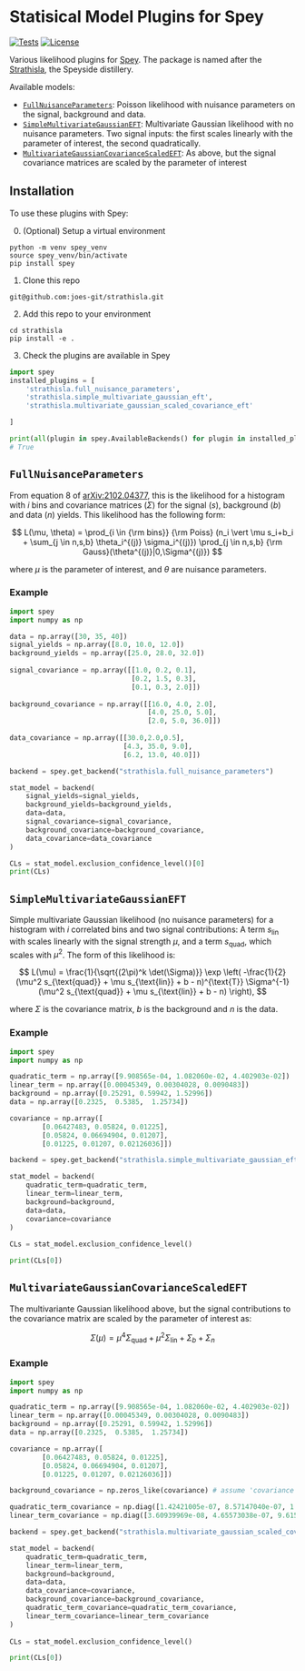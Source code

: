 # Statisical Model Plugins for Spey

[![Tests](https://github.com/joes-git/strathisla/actions/workflows/tests.yml/badge.svg)](https://github.com/joes-git/strathisla/actions/workflows/tests.yml)
[![License](https://img.shields.io/github/license/joes-git/strathisla.svg)](https://github.com/joes-git/strathisla/blob/main/LICENSE)

Various likelihood plugins for [Spey](https://github.com/SpeysideHEP/spey). The package is named after the [Strathisla](https://en.wikipedia.org/wiki/Strathisla_distillery), the Speyside distillery.

Available models:

- [`FullNuisanceParameters`](#fullnuisanceparameters): Poisson likelihood with nuisance parameters on the signal, background and data.
- [`SimpleMultivariateGaussianEFT`](#simplemultivariategaussianeft): Multivariate Gaussian likelihood with no nuisance parameters. Two signal inputs: the first scales linearly with the parameter of interest, the second quadratically.
- [`MultivariateGaussianCovarianceScaledEFT`](#multivariategaussiancovariancescaledeft): As above, but the signal covariance matrices are scaled by the parameter of interest

## Installation

To use these plugins with Spey:

0. (Optional) Setup a virtual environment
```
python -m venv spey_venv
source spey_venv/bin/activate
pip install spey
```

1. Clone this repo
```
git@github.com:joes-git/strathisla.git
```

2. Add this repo to your environment
```
cd strathisla
pip install -e .
```

3. Check the plugins are available in Spey
```python
import spey
installed_plugins = [
    'strathisla.full_nuisance_parameters',
    'strathisla.simple_multivariate_gaussian_eft',
    'strathisla.multivariate_gaussian_scaled_covariance_eft'

]

print(all(plugin in spey.AvailableBackends() for plugin in installed_plugins))
# True
```
 
## `FullNuisanceParameters` 

From equation 8 of [arXiv:2102.04377](https://arxiv.org/pdf/2102.04377.pdf), this is the likelihood for a histogram with $i$ bins and covariance matrices ($\Sigma$) for the signal ($s$), background ($b$) and data ($n$) yields. This likelihood has the following form:

$$
L(\mu, \theta) = 
\prod_{i \in {\rm bins}} 
{\rm Poiss}
(n_i \vert \mu s_i+b_i + \sum_{j \in n,s,b}  \theta_i^{(j)} \sigma_i^{(j)})
\prod_{j \in n,s,b} 
{\rm Gauss}(\theta^{(j)}|0,\Sigma^{(j)})
$$

where $\mu$ is the parameter of interest, and $\theta$ are nuisance parameters.

### Example
```python
import spey
import numpy as np

data = np.array([30, 35, 40])
signal_yields = np.array([8.0, 10.0, 12.0])
background_yields = np.array([25.0, 28.0, 32.0])
    
signal_covariance = np.array([[1.0, 0.2, 0.1], 
                              [0.2, 1.5, 0.3], 
                              [0.1, 0.3, 2.0]])
    
background_covariance = np.array([[16.0, 4.0, 2.0],
                                  [4.0, 25.0, 5.0],
                                  [2.0, 5.0, 36.0]])
    
data_covariance = np.array([[30.0,2.0,0.5],
                            [4.3, 35.0, 9.0],
                            [6.2, 13.0, 40.0]])

backend = spey.get_backend("strathisla.full_nuisance_parameters")

stat_model = backend(
    signal_yields=signal_yields,
    background_yields=background_yields,
    data=data,
    signal_covariance=signal_covariance,
    background_covariance=background_covariance,
    data_covariance=data_covariance
)

CLs = stat_model.exclusion_confidence_level()[0]
print(CLs)
```

## `SimpleMultivariateGaussianEFT`

Simple multivariate Gaussian likelihood (no nuisance parameters) for a histogram with $i$ correlated bins and two signal contributions: A term $s_{\text{lin}}$ with scales linearly with the signal strength $\mu$, and a term $s_{\text{quad}}$, which scales with $\mu^2$. The form of this likelihood is:

$$
L(\mu) = 
\frac{1}{\sqrt{(2\pi)^k \det(\Sigma)}}
\exp \left( -\frac{1}{2} (\mu^2 s_{\text{quad}} + \mu s_{\text{lin}} + b - n)^{\text{T}} \Sigma^{-1} (\mu^2 s_{\text{quad}} + \mu s_{\text{lin}} + b - n) \right),
$$

where $\Sigma$ is the covariance matrix, $b$ is the background and $n$ is the data.

### Example
```python
import spey
import numpy as np

quadratic_term = np.array([9.908565e-04, 1.082060e-02, 4.402903e-02])
linear_term = np.array([0.00045349, 0.00304028, 0.0090483])
background = np.array([0.25291, 0.59942, 1.52996])
data = np.array([0.2325,  0.5385,  1.25734])

covariance = np.array([
        [0.06427483, 0.05824, 0.01225],
        [0.05824, 0.06694904, 0.01207],
        [0.01225, 0.01207, 0.02126036]])

backend = spey.get_backend("strathisla.simple_multivariate_gaussian_eft")

stat_model = backend(
    quadratic_term=quadratic_term,
    linear_term=linear_term,
    background=background,
    data=data,
    covariance=covariance
)
    
CLs = stat_model.exclusion_confidence_level()

print(CLs[0])
```

## `MultivariateGaussianCovarianceScaledEFT`

The multivariante Gaussian likelihood above, but the signal contributions to the covariance matrix are scaled by the parameter of interest as:

$$
\Sigma(\mu) = \mu^4 \Sigma_{\text{quad}} + \mu^2 \Sigma_{\text{lin}} + \Sigma_b + \Sigma_n
$$

### Example
```python
import spey
import numpy as np

quadratic_term = np.array([9.908565e-04, 1.082060e-02, 4.402903e-02])
linear_term = np.array([0.00045349, 0.00304028, 0.0090483])
background = np.array([0.25291, 0.59942, 1.52996])
data = np.array([0.2325,  0.5385,  1.25734])

covariance = np.array([
        [0.06427483, 0.05824, 0.01225],
        [0.05824, 0.06694904, 0.01207],
        [0.01225, 0.01207, 0.02126036]])

background_covariance = np.zeros_like(covariance) # assume 'covariance' has both data and background

quadratic_term_covariance = np.diag([1.42421005e-07, 8.57147040e-07, 1.99661509e-06])
linear_term_covariance = np.diag([3.60939969e-08, 4.65573038e-07, 9.61593099e-07])

backend = spey.get_backend("strathisla.multivariate_gaussian_scaled_covariance_eft")

stat_model = backend(
    quadratic_term=quadratic_term,
    linear_term=linear_term,
    background=background,
    data=data,
    data_covariance=covariance,
    background_covariance=background_covariance,
    quadratic_term_covariance=quadratic_term_covariance,
    linear_term_covariance=linear_term_covariance
)
    
CLs = stat_model.exclusion_confidence_level()

print(CLs[0])
```